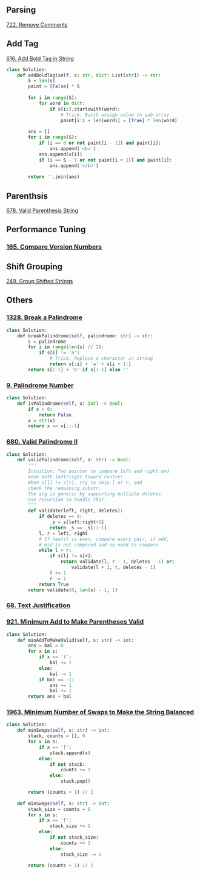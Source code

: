 ## Parsing

[722. Remove Comments](https://leetcode.com/problems/remove-comments/)

## Add Tag
[616. Add Bold Tag in String](https://leetcode.com/problems/add-bold-tag-in-string/)

```python
class Solution:
    def addBoldTag(self, s: str, dict: List[str]) -> str:
        S = len(s)
        paint = [False] * S
        
        for i in range(S):
            for word in dict:
                if s[i:].startswith(word):
                    # Trick: Batch assign value to sub array
                    paint[i:i + len(word)] = [True] * len(word)
        
        ans = []
        for i in range(S):
            if (i == 0 or not paint[i - 1]) and paint[i]:
                ans.append('<b>')
            ans.append(s[i])
            if (i == S - 1 or not paint[i + 1]) and paint[i]:
                ans.append('</b>')
            
        return ''.join(ans)
```

## Parenthsis

[678. Valid Parenthesis String](https://leetcode.com/problems/valid-parenthesis-string/)


## Performance Tuning

### [165. Compare Version Numbers](https://leetcode.com/problems/compare-version-numbers/)

## Shift Grouping

[249. Group Shifted Strings](https://leetcode.com/problems/group-shifted-strings/)

## Others

### [1328. Break a Palindrome](https://leetcode.com/problems/break-a-palindrome/)

```python
class Solution:
    def breakPalindrome(self, palindrome: str) -> str:
        s = palindrome
        for i in range(len(s) // 2):
            if s[i] != 'a':
                # Trick: Replace a charactor in string
                return s[:i] + 'a' + s[i + 1:]
        return s[:-1] + 'b' if s[:-1] else ''
```

### [9. Palindrome Number](https://leetcode.com/problems/palindrome-number/)

```python
class Solution:
    def isPalindrome(self, x: int) -> bool:
        if x < 0:
            return False
        x = str(x)
        return x == x[::-1]
```

### [680. Valid Palindrome II](https://leetcode.com/problems/valid-palindrome-ii/)

```python
class Solution:
    def validPalindrome(self, s: str) -> bool:
        """
        Intuition: Two pointer to compare left and right and
        move both left/right toward centrer.
        When s[l] != s[r], try to skip l or r, and
        check the remaining substr.
        The alg is generic by supporting multiple deletes.
        Use recursion to handle that.
        """
        def validate(left, right, deletes):
            if deletes == 0:
                _s = s[left:right+1]
                return _s == _s[::-1]
            l, r = left, right
            # If len(s) is even, compare every pair, if odd,
            # mid is not compared and no need to compare
            while l < r:
                if s[l] != s[r]:
                    return validate(l, r - 1, deletes - 1) or\
                        validate(l + 1, r, deletes - 1)
                l += 1
                r -= 1
            return True
        return validate(0, len(s) - 1, 1)
```

### [68. Text Justification](https://leetcode.com/problems/text-justification/)

### [921. Minimum Add to Make Parentheses Valid](https://leetcode.com/problems/minimum-add-to-make-parentheses-valid/)

```python
class Solution:
    def minAddToMakeValid(self, s: str) -> int:
        ans = bal = 0
        for x in s:
            if x == '(':
                bal += 1
            else:
                bal -= 1
            if bal == -1:
                ans += 1
                bal += 1
        return ans + bal
```

### [1963. Minimum Number of Swaps to Make the String Balanced](https://leetcode.com/problems/minimum-number-of-swaps-to-make-the-string-balanced/)

```python
class Solution:
    def minSwaps(self, s: str) -> int:
        stack, counts = [], 0
        for x in s:
            if x == '[':
                stack.append(x)
            else:
                if not stack:
                    counts += 1
                else:
                    stack.pop()

        return (counts + 1) // 2
    
    def minSwaps(self, s: str) -> int:
        stack_size = counts = 0
        for x in s:
            if x == '[':
                stack_size += 1
            else:
                if not stack_size:
                    counts += 1
                else:
                    stack_size -= 1
        
        return (counts + 1) // 2
```


